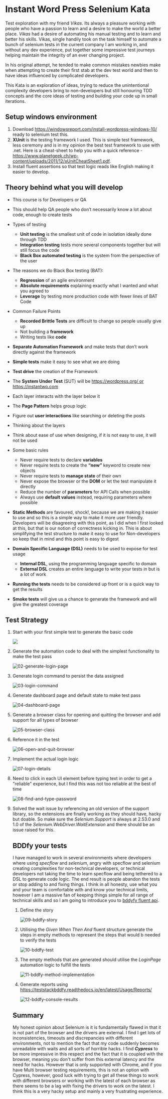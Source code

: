 # Instant Word Press Selenium Kata
Test exploration with my friend *Vikas*. Its always a pleasure working with people who have a passion to learn and a desire to make the world a better place. *Vikas* had a desire of automating his manual testing and to learn and better his skills. Vikas, single handily took on the task himself to automate a bunch of selenium tests in the current company I am working in, and without any dev experience, put together some impressive test journeys helping maintain the integrity of an ever changing project.

In his original attempt, he tended to make common mistakes newbies make when attempting to create their first stab at the dev test world and then to have ideas influenced by complicated developers.

This Kata is an exploration of ideas, trying to reduce the unintentional complexity developers bring to non-developers but still honouring TDD concepts and the core ideas of testing and building your code up in small iterations.

## Setup windows environment
1. Download https://windowsreport.com/install-wordpress-windows-10/ ready to selenium test this.
2. **XUnit** is the testing framework I used. This is simple test framework, less ceremony and is in my opinion the best test framework to use with .net. Here is a cheat-sheet to help you with a quick reference - https://www.planetgeek.ch/wp-content/uploads/2011/12/xUnitCheatSheet1.pdf.
3. Install fluent assertions so that test logic reads like English making it easier to develop.

## Theory behind what you will develop
- This course is for Developers or QA
- This should help QA people who don’t necessarily know a lot about code, enough to create tests
- Types of testing
  - **Unit testing** is the smallest unit of code in isolation ideally done through TDD
  - **Integration testing** tests more several components together but will still focus the code
  - **Black Box automated testing** is the system from the perspective of the user
- The reasons we do Black Box testing (BAT):
  - **Regression** of an agile environment
  -	**Absolute requirements** explaining exactly what I wanted and what you agreed to
  -	**Leverage** by testing more production code with fewer lines of BAT Code
- Common Failure Points

  -	**Recorded Brittle Tests** are difficult to change so people usually give up
  -	Not building a **framework**
  -	Writing tests like **code**
- **Separate Automation Framework** and make tests that don’t work directly against the framework
- **Simple tests** make it easy to see what we are doing
- **Test drive** the creation of the Framework
- The **System Under Test** (SUT) will be https://wordpress.org/ or https://instantwp.com
- Each layer interacts with the layer below it
- The **Page Pattern** helps group logic
- Figure out **user interactions** like searching or deleting the posts
- Thinking about the layers
- Think about ease of use when designing, if it is not easy to use, it will not be used
- Some basic rules
  - Never require tests to declare **variables**
  - Never require tests to create the **“new”** keyword to create new objects
  - Never require tests to **manage state** of their own 
  - Never expose the browser or the **DOM** or let the test manipulate it
    directly
  - Reduce the number of **parameters** for API Calls when possible
  - Always use **default values** instead, requiring parameters where possible
- **Static Methods** are favoured, shock!, because we are making it easier to use and so this is a simple way to make it more user friendly. Developers will be disagreeing with this point, as I did when I first looked at this, but that is our notion of correctness kicking in. This is about simplifying the test structure to make it easy to use for Non-developers so keep that in mind and this point is easy to digest
- **Domain Specific Language (DSL)** needs to be used to expose for test usage
  - **Internal DSL**, using the programming language specific to domain
  - **External DSL** creates an entire language to write your tests in but is a lot of work
- **Running the tests** needs to be considered up front or is a quick way to get the results
- **Smoke tests** will give us a chance to generate the framework and will give the greatest coverage

## Test Strategy

1. Start with your first simple test to generate the basic code

   ![](screen-shots/01-red-test.png)

2. Generate the automation code to deal with the simplest functionality to make the test pass

   ![02-generate-login-page](screen-shots/02-generate-login-page.png)

3. Generate login command to persist the data assigned

   ![03-login-command](screen-shots/03-login-command.png)

4. Generate dashboard page and default state to make test pass

   ![04-dashboard-page](screen-shots/04-dashboard-page.png)

5. Generate a browser class for opening and quitting the browser and add support for all types of browser

   ![05-browser-class](screen-shots/05-browser-class.png)

6. Reference it in the test

   ![06-open-and-quit-browser](screen-shots/06-open-and-quit-browser.png)

7. Implement the actual login logic

   ![07-login-details](screen-shots/07-login-details.png)

8. ![]()Need to click in each UI element before typing text in order to get a "reliable" experience, but I find this was not too reliable at the best of time

   ![08-find-and-type-password](screen-shots/08-find-and-type-password.png)

   

9. Solved the wait issue by referencing an old version of the support library, so the extensions are finally working as they should have, hacky but doable. So make sure the *Selenium.Support* is always at 2.53.0 and 1.0 of the *Selenium.WebDriver.WaitExtension*  and there should be an issue raised for this.

   ## BDDfy your tests

   I have managed to work in several environments where developers where using *specflow* and *selenium*, angry with specflow and selenium creating complexities for non-technical developers, or technical developers not taking the time to learn specflow and being tethered to a DSL to generate code logic. The end result is people abandon the tests or stop adding to and fixing things. I think in all honesty, use what you and your team is comfortable with and know your technical limits, however I am a massive fan of keeping things simple for all range of technical skills and so I am going to introduce you to [bddyfy fluent api](https://teststackbddfy.readthedocs.io/en/latest/Usage/FluentApiInputParameters/). 

   1. Define the story

      ![09-bddfy-story](screen-shots/09-bddfy-story.png)
   
   2. Utilising the *Given When Then And*  fluent structure generate the steps in empty methods to represent the steps that would b needed to verify the tests
   
      ![10-bddfy-test](screen-shots/10-bddfy-test.png)
   
   3. The empty methods that are generated should utilise the *LoginPage* automation logic to fulfill the tests
   
      ![11-bddfy-method-implementation](C:\Dev\InstantWPSeleniumKata\screen-shots\11-bddfy-method-implementation.png)
   
   4. Generate reports using https://teststackbddfy.readthedocs.io/en/latest/Usage/Reports/
   
      ![12-bddfy-console-results](C:\Dev\InstantWPSeleniumKata\screen-shots\12-bddfy-console-results.png)
   
   ## Summary
   
   My honest opinion about Selenium is it is fundamentally flawed in that it is not part of the browser and the drivers are external. I find I get lots of inconsistencies, timeouts and discrepancies with different environments, not to mention the fact that my code suddenly becomes unreadable with waits and all sorts of horrible hacks. I find ***Cypress*** to be more impressive in this respect and the fact that it is coupled with the browser, meaning you don't suffer from this external latency and the need for hacks. However that is only supported with Chrome, and if you have Multi browser testing requirements, this is not an option with Cypress, however, good luck with trying to get all these things to work with different browsers or working with the latest of each browser as there seems to be a lag with fixing the drivers to work on the latest. I think this is a very hacky setup and mainly a very frustrating experience.  
   
   
   
   
